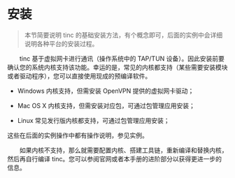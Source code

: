 # 安装
>本节简要说明 tinc 的基础安装方法，有个概念即可，后面的实例中会详细说明各种平台的安装过程。

　　tinc 基于虚拟网卡进行通讯（操作系统中的 TAP/TUN 设备）。因此安装前要确认您的系统内核支持该功能。幸运的是，常见的内核都支持（某些需要安装模块或者驱动程序），您可以直接使用现成的预编译软件。

* Windows 内核支持，但需安装 OpenVPN 提供的虚拟网卡驱动；

* Mac OS X 内核支持，但需安装对应包，可通过包管理应用安装；

* Linux 常见发行版内核都支持，可通过包管理应用安装；

这些在后面的实例操作中都有操作说明，参见实例。

　　如果内核不支持，那么就需要配置内核、搭建工具链，重新编译和替换内核，然后再自行编译 tinc。您可以参阅官网或者本手册的进阶部分以获得更进一步的信息。
